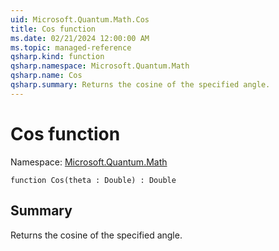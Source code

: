 ```yaml
---
uid: Microsoft.Quantum.Math.Cos
title: Cos function
ms.date: 02/21/2024 12:00:00 AM
ms.topic: managed-reference
qsharp.kind: function
qsharp.namespace: Microsoft.Quantum.Math
qsharp.name: Cos
qsharp.summary: Returns the cosine of the specified angle.
---
```


# Cos function

Namespace: [Microsoft.Quantum.Math](xref:Microsoft.Quantum.Math)

```qsharp
function Cos(theta : Double) : Double
```

## Summary
Returns the cosine of the specified angle.
